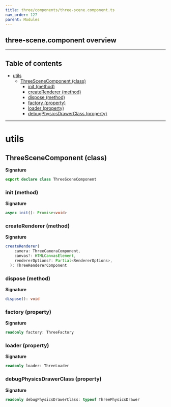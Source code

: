 ```yaml
---
title: three/components/three-scene.component.ts
nav_order: 127
parent: Modules
---
```


## three-scene.component overview

---

<h2 class="text-delta">Table of contents</h2>

- [utils](#utils)
  - [ThreeSceneComponent (class)](#threescenecomponent-class)
    - [init (method)](#init-method)
    - [createRenderer (method)](#createrenderer-method)
    - [dispose (method)](#dispose-method)
    - [factory (property)](#factory-property)
    - [loader (property)](#loader-property)
    - [debugPhysicsDrawerClass (property)](#debugphysicsdrawerclass-property)

---

# utils

## ThreeSceneComponent (class)

**Signature**

```ts
export declare class ThreeSceneComponent
```

### init (method)

**Signature**

```ts
async init(): Promise<void>
```

### createRenderer (method)

**Signature**

```ts
createRenderer(
    camera: ThreeCameraComponent,
    canvas?: HTMLCanvasElement,
    rendererOptions?: Partial<RendererOptions>,
  ): ThreeRendererComponent
```

### dispose (method)

**Signature**

```ts
dispose(): void
```

### factory (property)

**Signature**

```ts
readonly factory: ThreeFactory
```

### loader (property)

**Signature**

```ts
readonly loader: ThreeLoader
```

### debugPhysicsDrawerClass (property)

**Signature**

```ts
readonly debugPhysicsDrawerClass: typeof ThreePhysicsDrawer
```
